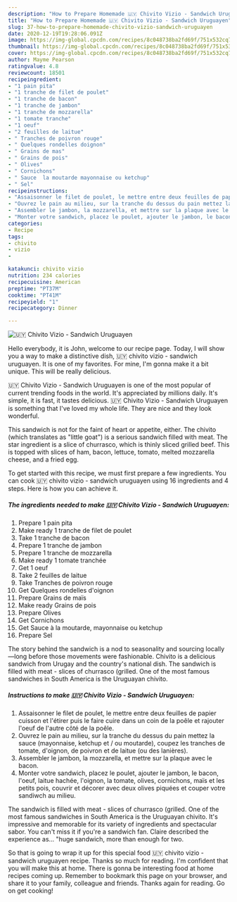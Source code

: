 ```yaml
---
description: "How to Prepare Homemade 🇺🇾 ️Chivito Vizio - Sandwich Uruguayen"
title: "How to Prepare Homemade 🇺🇾 ️Chivito Vizio - Sandwich Uruguayen"
slug: 37-how-to-prepare-homemade-chivito-vizio-sandwich-uruguayen
date: 2020-12-19T19:28:06.091Z
image: https://img-global.cpcdn.com/recipes/8c048738ba2fd69f/751x532cq70/🇺🇾-️chivito-vizio-sandwich-uruguayen-photo-principale-de-la-recette.jpg
thumbnail: https://img-global.cpcdn.com/recipes/8c048738ba2fd69f/751x532cq70/🇺🇾-️chivito-vizio-sandwich-uruguayen-photo-principale-de-la-recette.jpg
cover: https://img-global.cpcdn.com/recipes/8c048738ba2fd69f/751x532cq70/🇺🇾-️chivito-vizio-sandwich-uruguayen-photo-principale-de-la-recette.jpg
author: Mayme Pearson
ratingvalue: 4.8
reviewcount: 18501
recipeingredient:
- "1 pain pita"
- "1 tranche de filet de poulet"
- "1 tranche de bacon"
- "1 tranche de jambon"
- "1 tranche de mozzarella"
- "1 tomate tranche"
- "1 oeuf"
- "2 feuilles de laitue"
- " Tranches de poivron rouge"
- " Quelques rondelles doignon"
- " Grains de mas"
- " Grains de pois"
- " Olives"
- " Cornichons"
- " Sauce  la moutarde mayonnaise ou ketchup"
- " Sel"
recipeinstructions:
- "Assaisonner le filet de poulet, le mettre entre deux feuilles de papier cuisson et l&#39;étirer puis le faire cuire dans un coin de la poêle et rajouter l&#39;oeuf de l&#39;autre côté de la poêle."
- "Ouvrez le pain au milieu, sur la tranche du dessus du pain mettez la sauce (mayonnaise, ketchup et / ou moutarde), coupez les tranches de tomate, d&#39;oignon, de poivron et de laitue (ou des lanières)."
- "Assembler le jambon, la mozzarella, et mettre sur la plaque avec le bacon."
- "Monter votre sandwich, placez le poulet, ajouter le jambon, le bacon, l&#39;oeuf, laitue hachée, l&#39;oignon, la tomate, olives, cornichons, maïs et les petits pois, couvrir et décorer avec deux olives piquées et couper votre sandiwch au milieu."
categories:
- Recipe
tags:
- chivito
- vizio
- 

katakunci: chivito vizio  
nutrition: 234 calories
recipecuisine: American
preptime: "PT37M"
cooktime: "PT41M"
recipeyield: "1"
recipecategory: Dinner

---
```



![🇺🇾 ️Chivito Vizio - Sandwich Uruguayen](https://img-global.cpcdn.com/recipes/8c048738ba2fd69f/751x532cq70/🇺🇾-️chivito-vizio-sandwich-uruguayen-photo-principale-de-la-recette.jpg)

Hello everybody, it is John, welcome to our recipe page. Today, I will show you a way to make a distinctive dish, 🇺🇾 ️chivito vizio - sandwich uruguayen. It is one of my favorites. For mine, I'm gonna make it a bit unique. This will be really delicious.

🇺🇾 ️Chivito Vizio - Sandwich Uruguayen is one of the most popular of current trending foods in the world. It's appreciated by millions daily. It's simple, it is fast, it tastes delicious. 🇺🇾 ️Chivito Vizio - Sandwich Uruguayen is something that I've loved my whole life. They are nice and they look wonderful.

This sandwich is not for the faint of heart or appetite, either. The chivito (which translates as &#34;little goat&#34;) is a serious sandwich filled with meat. The star ingredient is a slice of churrasco, which is thinly sliced grilled beef. This is topped with slices of ham, bacon, lettuce, tomato, melted mozzarella cheese, and a fried egg.


To get started with this recipe, we must first prepare a few ingredients. You can cook 🇺🇾 ️chivito vizio - sandwich uruguayen using 16 ingredients and 4 steps. Here is how you can achieve it.

<!--inarticleads1-->

##### The ingredients needed to make 🇺🇾 ️Chivito Vizio - Sandwich Uruguayen:

1. Prepare 1 pain pita
1. Make ready 1 tranche de filet de poulet
1. Take 1 tranche de bacon
1. Prepare 1 tranche de jambon
1. Prepare 1 tranche de mozzarella
1. Make ready 1 tomate tranchée
1. Get 1 oeuf
1. Take 2 feuilles de laitue
1. Take  Tranches de poivron rouge
1. Get  Quelques rondelles d&#39;oignon
1. Prepare  Grains de maïs
1. Make ready  Grains de pois
1. Prepare  Olives
1. Get  Cornichons
1. Get  Sauce à la moutarde, mayonnaise ou ketchup
1. Prepare  Sel


The story behind the sandwich is a nod to seasonality and sourcing locally—long before those movements were fashionable. Chivito is a delicious sandwich from Urugay and the country&#39;s national dish. The sandwich is filled with meat - slices of churrasco (grilled. One of the most famous sandwiches in South America is the Uruguayan chivito. 

<!--inarticleads2-->

##### Instructions to make 🇺🇾 ️Chivito Vizio - Sandwich Uruguayen:

1. Assaisonner le filet de poulet, le mettre entre deux feuilles de papier cuisson et l&#39;étirer puis le faire cuire dans un coin de la poêle et rajouter l&#39;oeuf de l&#39;autre côté de la poêle.
1. Ouvrez le pain au milieu, sur la tranche du dessus du pain mettez la sauce (mayonnaise, ketchup et / ou moutarde), coupez les tranches de tomate, d&#39;oignon, de poivron et de laitue (ou des lanières).
1. Assembler le jambon, la mozzarella, et mettre sur la plaque avec le bacon.
1. Monter votre sandwich, placez le poulet, ajouter le jambon, le bacon, l&#39;oeuf, laitue hachée, l&#39;oignon, la tomate, olives, cornichons, maïs et les petits pois, couvrir et décorer avec deux olives piquées et couper votre sandiwch au milieu.


The sandwich is filled with meat - slices of churrasco (grilled. One of the most famous sandwiches in South America is the Uruguayan chivito. It&#39;s impressive and memorable for its variety of ingredients and spectacular sabor. You can&#39;t miss it if you&#39;re a sandwich fan. Claire described the experience as… &#34;huge sandwich, more than enough for two. 

So that is going to wrap it up for this special food 🇺🇾 ️chivito vizio - sandwich uruguayen recipe. Thanks so much for reading. I'm confident that you will make this at home. There is gonna be interesting food at home recipes coming up. Remember to bookmark this page on your browser, and share it to your family, colleague and friends. Thanks again for reading. Go on get cooking!
